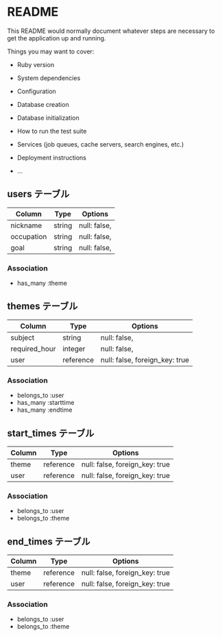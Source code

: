 # README

This README would normally document whatever steps are necessary to get the
application up and running.

Things you may want to cover:

* Ruby version

* System dependencies

* Configuration

* Database creation

* Database initialization

* How to run the test suite

* Services (job queues, cache servers, search engines, etc.)

* Deployment instructions

* ...

## users テーブル

| Column      | Type       | Options                        |
| ----------- | ---------- | ------------------------------ |
| nickname    | string     | null: false,                   |
| occupation  | string     | null: false,                   |
| goal        | string     | null: false,                   |

### Association
- has_many   :theme


## themes テーブル

| Column        | Type       | Options                        |
| ------------- | ---------- | ------------------------------ |
| subject       | string     | null: false,                   |
| required_hour | integer    | null: false,                   |
| user          | reference  | null: false, foreign_key: true |

### Association
- belongs_to :user
- has_many   :starttime
- has_many   :endtime

## start_times テーブル

| Column        | Type       | Options                        |
| ------------- | ---------- | ------------------------------ |
| theme         | reference  | null: false, foreign_key: true |
| user          | reference  | null: false, foreign_key: true |

### Association
- belongs_to :user
- belongs_to :theme

## end_times テーブル

| Column        | Type       | Options                        |
| ------------- | ---------- | ------------------------------ |
| theme         | reference  | null: false, foreign_key: true |
| user          | reference  | null: false, foreign_key: true |

### Association
- belongs_to :user
- belongs_to :theme